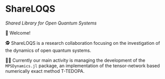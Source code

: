 # ShareLOQS
*Shared Library for Open Quantum Systems*

👋 Welcome!

🕵 ShareLOQS is a research collaboration focusing on the investigation of the dynamics of open quantum systems.

👩‍💻 Currently our main activity is managing the development of the `MPSDynamics.jl` package, an implementation of the tensor-network based numerically exact method T-TEDOPA.
